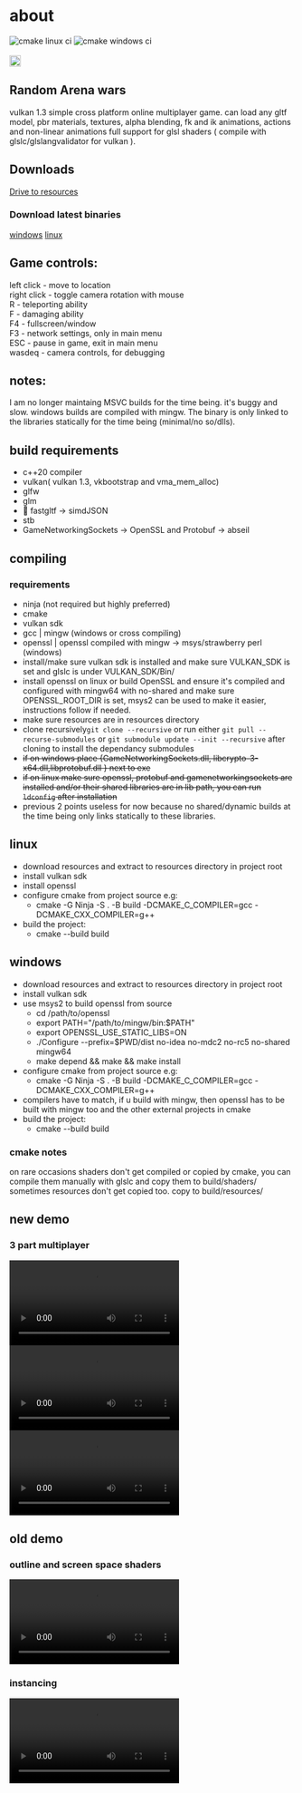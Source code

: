 ﻿# about
 ![cmake linux ci](https://github.com/rarepng/raw/actions/workflows/cmake_lnx.yml/badge.svg)
 ![cmake windows ci](https://github.com/rarepng/raw/actions/workflows/cmake_win.yml/badge.svg)<br>
 <br>
 <a href="https://discord.gg/kxRUCKAR3T"><img src="https://img.shields.io/badge/join-discord-%237289DA?style=flat&logo=discord&labelColor=white" height="20"></a>
## Random Arena wars 
vulkan 1.3 simple cross platform online multiplayer game.
can load any gltf model, pbr materials, textures, alpha blending, fk and ik animations, actions and non-linear animations
full support for glsl shaders ( compile with glslc/glslangvalidator for vulkan ).

## Downloads

[Drive to resources](https://drive.google.com/file/d/1ZwYuB17yq-yRpswRISuvSG-_R7j5GKM9/view?usp=sharing)
### Download latest binaries
[windows](https://github.com/rarepng/raw/releases/download/alpha/raw.7z)
[linux](https://github.com/rarepng/raw/releases/download/alpha/rawl.7z)

## Game controls:

left click - move to location<br>
right click - toggle camera rotation with mouse<br>
R - teleporting ability<br>
F - damaging ability<br>
F4 - fullscreen/window<br>
F3 - network settings, only in main menu<br>
ESC - pause in game, exit in main menu<br>
wasdeq - camera controls, for debugging<br>


## notes:
I am no longer maintaing MSVC builds for the time being. it's buggy and slow. windows builds are compiled with mingw.
The binary is only linked to the libraries statically for the time being (minimal/no so/dlls).

## build requirements
* c++20 compiler
* vulkan( vulkan 1.3, vkbootstrap and vma_mem_alloc)
* glfw
* glm
* 🌟 fastgltf -> simdJSON
* stb
* GameNetworkingSockets -> OpenSSL and Protobuf -> abseil

## compiling

### requirements
- ninja (not required but highly preferred)
- cmake
- vulkan sdk
- gcc | mingw (windows or cross compiling)
- openssl | openssl compiled with mingw -> msys/strawberry perl (windows)
- install/make sure vulkan sdk is installed and make sure VULKAN_SDK is set and glslc is under VULKAN_SDK/Bin/
- install openssl on linux or build OpenSSL and ensure it's compiled and configured with mingw64 with no-shared and make sure OPENSSL_ROOT_DIR is set, msys2 can be used to make it easier, instructions follow if needed.
- make sure resources are in resources directory 
- clone recursively```git clone --recursive``` or run either ```git pull --recurse-submodules``` or ```git submodule update --init --recursive``` after cloning to install the dependancy submodules
- ~~if on windows place {GameNetworkingSockets.dll, libcrypto-3-x64.dll,libprotobuf.dll } next to exe~~
- ~~if on linux make sure openssl, protobuf and gamenetworkingsockets are installed and/or their shared libraries are in lib path, you can run `ldconfig` after installation~~
- previous 2 points useless for now because no shared/dynamic builds at the time being only links statically to these libraries.

## linux
- download resources and extract to resources directory in project root
- install vulkan sdk
- install openssl 
- configure cmake from project source e.g: 
	- cmake -G Ninja -S . -B build -DCMAKE_C_COMPILER=gcc -DCMAKE_CXX_COMPILER=g++
- build the project:
	- cmake --build build

	
## windows
- download resources and extract to resources directory in project root
- install vulkan sdk
- use msys2 to build openssl from source
	- cd /path/to/openssl
	- export PATH="/path/to/mingw/bin:$PATH"
	- export OPENSSL_USE_STATIC_LIBS=ON
	- ./Configure --prefix=$PWD/dist no-idea no-mdc2 no-rc5 no-shared mingw64
	- make depend && make && make install
- configure cmake from project source e.g: 
	- cmake -G Ninja -S . -B build -DCMAKE_C_COMPILER=gcc -DCMAKE_CXX_COMPILER=g++
- compilers have to match, if u build with mingw, then openssl has to be built with mingw too and the other external projects in cmake
- build the project:
	- cmake --build build


### cmake notes
on rare occasions shaders don't get compiled or copied by cmake, you can compile them manually with glslc and copy them to build/shaders/ <br>
sometimes resources don't get copied too. copy to build/resources/

## new demo
### 3 part multiplayer<br>
<video src=https://github.com/user-attachments/assets/6d03127e-c95a-4dc3-931c-8750e5c5f008>https://rarepng.github.io/vidz/0_1.mp4</video>
<video src=https://github.com/user-attachments/assets/c01b2221-fbd6-42c1-a831-639ce9b4352b>https://rarepng.github.io/vidz/0_2.mp4</video>
<video src=https://github.com/user-attachments/assets/de65abb7-434f-45c6-a867-2995c5120fe6>https://rarepng.github.io/vidz/0_3.mp4</video>



## old demo
### outline and screen space shaders
<video src=https://github.com/rarepng/engine/assets/153374928/3d27590c-4bc7-42e4-b4b2-26ca9753ddff></video>
### instancing
<video src=https://github.com/rarepng/engine/assets/153374928/d85023e9-e746-4230-af61-36fb7b283cc4></video>
